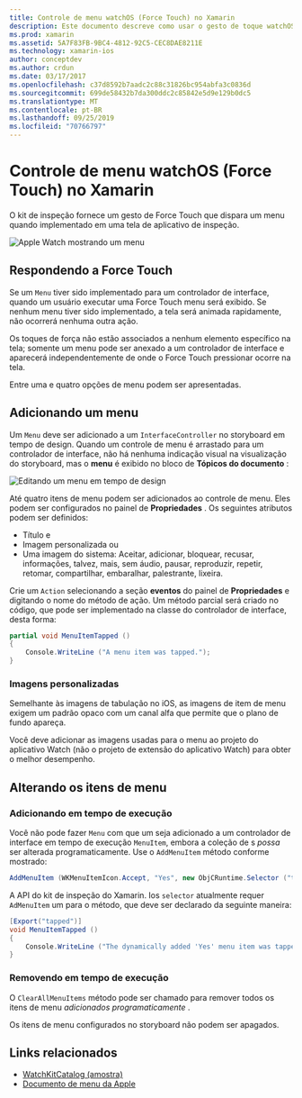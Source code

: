 ```yaml
---
title: Controle de menu watchOS (Force Touch) no Xamarin
description: Este documento descreve como usar o gesto de toque watchOS Force no Xamarin. Ele aborda como responder a um toque forçado, como adicionar um menu e alterar os itens de menu.
ms.prod: xamarin
ms.assetid: 5A7F83FB-9BC4-4812-92C5-CEC8DAE8211E
ms.technology: xamarin-ios
author: conceptdev
ms.author: crdun
ms.date: 03/17/2017
ms.openlocfilehash: c37d8592b7aadc2c88c31826bc954abfa3c0836d
ms.sourcegitcommit: 699de58432b7da300ddc2c85842e5d9e129b0dc5
ms.translationtype: MT
ms.contentlocale: pt-BR
ms.lasthandoff: 09/25/2019
ms.locfileid: "70766797"
---
```

# <a name="watchos-menu-control-force-touch-in-xamarin"></a>Controle de menu watchOS (Force Touch) no Xamarin

O kit de inspeção fornece um gesto de Force Touch que dispara um menu quando implementado em uma tela de aplicativo de inspeção.

![](menu-images/menu.png "Apple Watch mostrando um menu")
<!-- watch image courtesy of http://infinitapps.com/bezel/ -->

## <a name="responding-to-force-touch"></a>Respondendo a Force Touch

Se um `Menu` tiver sido implementado para um controlador de interface, quando um usuário executar uma Force Touch menu será exibido. Se nenhum menu tiver sido implementado, a tela será animada rapidamente, não ocorrerá nenhuma outra ação.

Os toques de força não estão associados a nenhum elemento específico na tela; somente um menu pode ser anexado a um controlador de interface e aparecerá independentemente de onde o Force Touch pressionar ocorre na tela.

Entre uma e quatro opções de menu podem ser apresentadas.

## <a name="adding-a-menu"></a>Adicionando um menu

Um `Menu` deve ser adicionado a um `InterfaceController` no storyboard em tempo de design. Quando um controle de menu é arrastado para um controlador de interface, não há nenhuma indicação visual na visualização do storyboard, mas o **menu** é exibido no bloco de **Tópicos do documento** :

![](menu-images/menu-action.png "Editando um menu em tempo de design")

Até quatro itens de menu podem ser adicionados ao controle de menu. Eles podem ser configurados no painel de **Propriedades** . Os seguintes atributos podem ser definidos:

- Título e
- Imagem personalizada ou
- Uma imagem do sistema: Aceitar, adicionar, bloquear, recusar, informações, talvez, mais, sem áudio, pausar, reproduzir, repetir, retomar, compartilhar, embaralhar, palestrante, lixeira.

Crie um `Action` selecionando a seção **eventos** do painel de **Propriedades** e digitando o nome do método de ação. Um método parcial será criado no código, que pode ser implementado na classe do controlador de interface, desta forma:

```csharp
partial void MenuItemTapped ()
{
    Console.WriteLine ("A menu item was tapped.");
}
```

### <a name="custom-images"></a>Imagens personalizadas

Semelhante às imagens de tabulação no iOS, as imagens de item de menu exigem um padrão opaco com um canal alfa que permite que o plano de fundo apareça.

Você deve adicionar as imagens usadas para o menu ao projeto do aplicativo Watch (não o projeto de extensão do aplicativo Watch) para obter o melhor desempenho.

## <a name="changing-the-menu-items"></a>Alterando os itens de menu

<!--
### Design Time Items

Menu items added the storyboard can be shown and hidden programmatically.
-->

### <a name="adding-at-runtime"></a>Adicionando em tempo de execução

Você não pode fazer `Menu` com que um seja adicionado a um controlador de interface em tempo de execução `MenuItem`, embora a coleção de s *possa* ser alterada programaticamente.
Use o `AddMenuItem` método conforme mostrado:

```csharp
AddMenuItem (WKMenuItemIcon.Accept, "Yes", new ObjCRuntime.Selector ("tapped"));
```

A API do kit de inspeção do Xamarin. Ios `selector` atualmente requer `AdMenuItem` um para o método, que deve ser declarado da seguinte maneira:

```csharp
[Export("tapped")]
void MenuItemTapped ()
{
    Console.WriteLine ("The dynamically added 'Yes' menu item was tapped.");
}
```

### <a name="removing-at-runtime"></a>Removendo em tempo de execução

O `ClearAllMenuItems` método pode ser chamado para remover todos os itens de menu *adicionados programaticamente* .

Os itens de menu configurados no storyboard não podem ser apagados.

## <a name="related-links"></a>Links relacionados

- [WatchKitCatalog (amostra)](https://docs.microsoft.com/samples/xamarin/ios-samples/watchos-watchkitcatalog)
- [Documento de menu da Apple](https://developer.apple.com/library/prerelease/ios/documentation/General/Conceptual/WatchKitProgrammingGuide/Menus.html)
